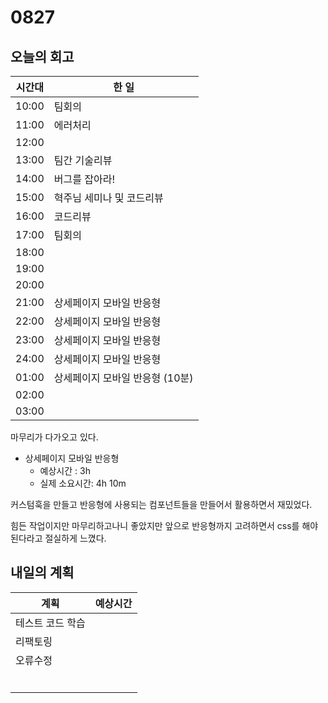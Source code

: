 # 0827

## 오늘의 회고

| 시간대 | 한 일                           |
| ------ | ------------------------------- |
| 10:00  | 팀회의                          |
| 11:00  | 에러처리                        |
| 12:00  |                                 |
| 13:00  | 팀간 기술리뷰                   |
| 14:00  | 버그를 잡아라!                  |
| 15:00  | 혁주님 세미나 및 코드리뷰       |
| 16:00  | 코드리뷰                        |
| 17:00  | 팀회의                          |
| 18:00  |                                 |
| 19:00  |                                 |
| 20:00  |                                 |
| 21:00  | 상세페이지 모바일 반응형        |
| 22:00  | 상세페이지 모바일 반응형        |
| 23:00  | 상세페이지 모바일 반응형        |
| 24:00  | 상세페이지 모바일 반응형        |
| 01:00  | 상세페이지 모바일 반응형 (10분) |
| 02:00  |                                 |
| 03:00  |                                 |

마무리가 다가오고 있다. 

- 상세페이지 모바일 반응형
  - 예상시간 : 3h 
  - 실제 소요시간: 4h 10m

커스텀훅을 만들고 반응형에 사용되는 컴포넌트들을 만들어서 활용하면서 재밌었다. 

힘든 작업이지만 마무리하고나니 좋았지만 앞으로 반응형까지 고려하면서 css를 해야된다라고 절실하게 느꼈다. 

## 내일의 계획

| 계획             | 예상시간 |
| ---------------- | -------- |
| 테스트 코드 학습 |          |
| 리팩토링         |          |
| 오류수정         |          |
|                  |          |
|                  |          |
|                  |          |
|                  |          |
|                  |          |
|                  |          |

